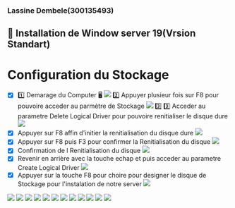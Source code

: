 ### Lassine Dembele(300135493)

## :pushpin: Installation de Window server 19(Vrsion Standart)
# Configuration du Stockage
- [x] 1️⃣ Demarage du Computer 🖥️
<img src=images/IMG_20230517_170811.jpg width='' height='' > </img>
2️⃣ Appuyer plusieur fois sur F8 pour pouvoire acceder au parmètre de Stockage
<img src=images/IMG_20230517_195730.jpg width='' height='' > </img>
3️⃣ :three: Acceder au parametre Delete Logical Driver pour pouvoire renitialiser le disque dure
<img src=images/IMG_20230517_182335.jpg width='' height='' > </img>
- [x] Appuyer sur F8 affin d'initier la renitialisation du disque dure 
<img src=images/IMG_20230517_182355.jpg width='' height='' > </img>
- [x] Appuyer sur F8 puis F3 pour confirmer la Renitialisation du disque
<img src=images/IMG_20230517_182410.jpg width='' height='' > </img>
- [x] Confirmation de l Renitialisation du disque
<img src=images/IMG_20230517_182448.jpg width='' height='' > </img>
- [x] Revenir en arrière avec la touche echap et puis acceder au parametre Create Logical Driver
<img src=images/IMG_20230517_182430.jpg width='' height='' > </img>
- [x] Appuyer sur la touche F8 pour choire pour designer le disque de Stockage pour l'instalation de notre server
<img src=images/IMG_20230517_182439.jpg width='' height='' > </img>

<img src=images/IMG_20230517_182448.jpg width='' height='' > </img>
<img src=images/IMG_20230517_182837.jpg width='' height='' > </img>
<img src=images/IMG_20230517_182837.jpg width='' height='' > </img>
<img src=images/IMG_20230517_184323.jpg width='' height='' > </img>
<img src=images/IMG_20230517_184428.jpg width='' height='' > </img>
<img src=images/IMG_20230517_184629.jpg width='' height='' > </img>
<img src=images/IMG_20230517_184702.jpg width='' height='' > </img>
<img src=images/IMG_20230517_194035.jpg width='' height='' > </img>
<img src=images/IMG_20230517_194113.jpg width='' height='' > </img>
<img src=images/IMG_20230517_195730.jpg width='' height='' > </img>
<img src=images/IMG_20230517_201505.jpg width='' height='' > </img>
<img src=images/IMG_20230517_201851.jpg width='' height='' > </img>

